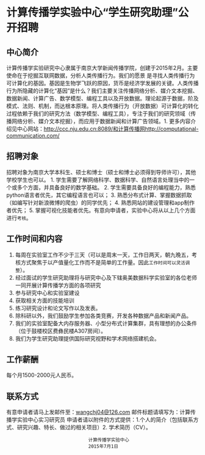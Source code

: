 
# 计算传播学实验中心“学生研究助理”公开招聘

## 中心简介

计算传播学实验研究中心隶属于南京大学新闻传播学院，创建于2015年2月。主要使命在于挖掘互联网数据，分析人类传播行为。我们的愿景 是寻找人类传播行为可计算化的基因。基因是生物学飞跃的原因，货币是经济学发展的关键。人类传播行为所隐藏的计算化“基因”是什么？我们主要关注传播网络分析、媒介文本挖掘、数据新闻、计算广告、数学模型、编程工具以及开放数据。理论起源于数据，阶及模式、法则、机制，而达根本原理。将人类传播行为（开放数据）可计算化的转化过程依赖于我们的研究方法（数学模型、编程工具），专注于我们的研究领域（传播网络分析、媒介文本挖掘），而应用于数据新闻和计算广告领域。1. 更多内容介绍见中心网站：http://ccc.nju.edu.cn:8089/和计算传播网http://computational-communication.com/

## 招聘对象

招聘对象为南京大学本科生、硕士和博士（硕士和博士必须得到导师许可），其他学校学生也可以。 1. 学生需要了解网络科学、数据科学、自然语言处理当中的一个或多个方面，并具备良好的数学基础。 2. 学生需要具备良好的编程能力，熟悉python语言者优先，其它编程语言也可以； 3. 熟悉分布式计算、掌握数据抓取（如编写针对新浪微博的爬虫）的同学优先； 4. 熟悉网站的建设管理和app制作者优先； 5. 掌握可视化技能者优先。有意向申请者，实验中心将从以上几个方面进行`考核`。

## 工作时间和内容

  1. 每周在实验室工作不少于三天（可以是周末一天，工作日两天，朝九晚五，考核方式聚焦于以产值量化工作而不是简单的工作量。因此`工作时间可以灵活调整`）。
  2. 经过面试的学生研究助理将与研究中心及下辖奥美数据科学实验室的各位老师一同开展计算传播学方面的各项研究
  3. 参与研究中心和实验室建设
  4. 获取相关方面的技能培训
  5. 练习研究设计和论文写作以及发表。
  6. 除科研以外，我们鼓励学生参加各类竞赛，开发各种数据产品和新闻产品。
  7. 我们的实验室配备大内存服务器、小型分布式计算集群，具有理想的办公条件（位于鼓楼校区费彝民楼A307房间）。
  8. 我们为学生研究助理提供国际研究视野和学术网络搭建机会。

## 工作薪酬

每个月1500-2000元人民币。

## 联系方式

有意申请者请马上发邮件至：wangchj04@126.com 邮件标题请填写为：计算传播学实验中心实习研究员 申请者请以附件的方式提供：1.个人的简介（包括联系方式、研究兴趣、特长、做过的相关项目）2. 学术简历（CV）。


                                  计算传播学实验中心
                                  2015年7月1日
